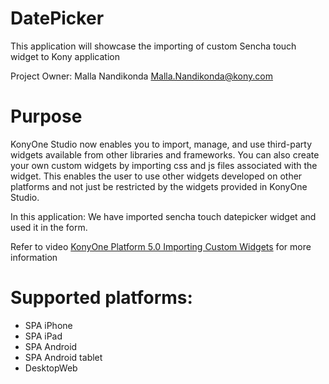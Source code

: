 DatePicker
==========

This application will showcase the importing of custom Sencha touch widget to Kony application

Project Owner: Malla Nandikonda Malla.Nandikonda@kony.com

Purpose
=========
KonyOne Studio now enables you to import, manage, and use third-party widgets available from other libraries and frameworks. You can also create your own custom widgets by importing css and js files associated with the widget. This enables the user to use 
other widgets developed on other platforms and not just be restricted by the widgets provided in KonyOne Studio.

In this application: We have imported sencha touch datepicker widget and used it in the form.

Refer to video [KonyOne Platform 5.0 Importing Custom Widgets](http://www.youtube.com/watch?v=7nemBUl5O_Y) for more information

# Supported platforms:
* SPA iPhone
* SPA iPad
* SPA Android
* SPA Android tablet
* DesktopWeb

